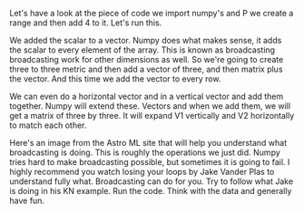 Let's have a look at the piece of code we import numpy's and P we create a range and then add 4 to it. Let's run this.

We added the scalar to a vector. Numpy does what makes sense, it adds the scalar to every element of the array. This is known as broadcasting broadcasting work for other dimensions as well. So we're going to create three to three metric and then add a vector of three, and then matrix plus the vector. And this time we add the vector to every row.

We can even do a horizontal vector and in a vertical vector and add them together. Numpy will extend these. Vectors and when we add them, we will get a matrix of three by three. It will expand V1 vertically and V2 horizontally to match each other.

Here's an image from the Astro ML site that will help you understand what broadcasting is doing. This is roughly the operations we just did. Numpy tries hard to make broadcasting possible, but sometimes it is going to fail. I highly recommend you watch losing your loops by Jake Vander Plas to understand fully what. Broadcasting can do for you. Try to follow what Jake is doing in his KN example. Run the code. Think with the data and generally have fun.

